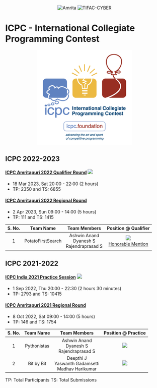 <p align="center">
    <img src="https://amrita-tifac-cyber-blockchain.github.io/Amrita-TIFAC-Cyber-Blockchain/AVV_PNG.png" alt ="Amrita" width="300" />
    <img src="https://amrita-tifac-cyber-blockchain.github.io/Amrita-TIFAC-Cyber-Blockchain/TIFAC-CORE_in_Cyber_Security.png" alt ="TIFAC-CYBER" width="120" />
</p>
<h1>ICPC - International Collegiate Programming Contest</h1>
<p align="center">
    <img src="images/ICPC_Logo.png" alt ="ICPC" width="300" />
</p>

## ICPC 2022-2023
#### [ICPC Amritapuri 2022 Qualifier Round](https://codedrills.io/contests/icpc-amritapuri-2022-qualifier-round)  ![](https://img.shields.io/badge/-Participated-brightgreen)
 -  18 Mar 2023, Sat 20:00 - 22:00 (2 hours)
 -  TP: 2350 and TS: 6855
#### [ICPC Amritapuri 2022 Regional Round](https://codedrills.io/contests/icpc-amritapuri-2022-regional-round)
 - 2 Apr 2023, Sun 09:00 - 14:00  (5 hours)
 - TP: 111 and TS: 1415

| S. No. | Team Name | Team Members | Position @ Qualifier | 
|:------:|:---------:|:------------:|:--------:|
| 1 | PotatoFirstSearch | Ashwin Anand <br/> Dyanesh S <br/> Rajendraprasad S |   ![](https://img.shields.io/badge/-607-gold) <br/> [Honorable Mention](Cert/Certificate_Place_2022-23.pdf) | 

## ICPC 2021-2022
#### [ICPC India 2021 Practice Session](https://codedrills.io/contests/icpc-india-2021-practice-session)  ![](https://img.shields.io/badge/-Participated-brightgreen)
 - 1 Sep 2022, Thu 20:00 - 22:30 (2 hours 30 minutes)
 - TP: 2793 and TS: 10415
#### [ICPC Amritapuri 2021 Regional Round](https://codedrills.io/contests/icpc-amritapuri-2021-regional-round)
 - 8 Oct 2022, Sat 09:00 - 14:00 (5 hours)
 - TP: 146 and TS: 1754

| S. No. | Team Name | Team Members | Position @ Practice | 
|:------:|:---------:|:------------:|:--------:|
| 1 | Pythonistas | Ashwin Anand <br/> Dyanesh S <br/> Rajendraprasad S |  ![](https://img.shields.io/badge/-636-brown) | 
| 2 | Bit by Bit | Deepthi J <br/> Yaswanth Gadamsetti <br/> Madhav Harikumar |  ![](https://img.shields.io/badge/-1286-brown) |

TP: Total Participants
TS: Total Submissions
